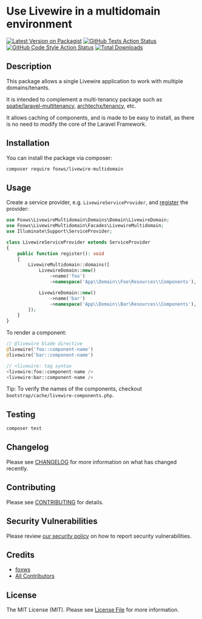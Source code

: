 # Use Livewire in a multidomain environment

[![Latest Version on Packagist](https://img.shields.io/packagist/v/foxws/livewire-multidomain.svg?style=flat-square)](https://packagist.org/packages/foxws/livewire-multidomain)
[![GitHub Tests Action Status](https://img.shields.io/github/workflow/status/foxws/livewire-multidomain/run-tests?label=tests)](https://github.com/foxws/livewire-multidomain/actions?query=workflow%3Arun-tests+branch%3Amain)
[![GitHub Code Style Action Status](https://img.shields.io/github/workflow/status/foxws/livewire-multidomain/Fix%20PHP%20code%20style%20issues?label=code%20style)](https://github.com/foxws/livewire-multidomain/actions?query=workflow%3A"Fix+PHP+code+style+issues"+branch%3Amain)
[![Total Downloads](https://img.shields.io/packagist/dt/foxws/livewire-multidomain.svg?style=flat-square)](https://packagist.org/packages/foxws/livewire-multidomain)

## Description

This package allows a single Livewire application to work with multiple domains/tenants.

It is intended to complement a multi-tenancy package such as [spatie/laravel-multitenancy](https://github.com/spatie/laravel-multitenancy), [archtechx/tenancy](https://github.com/archtechx/tenancy), etc.

It allows caching of components, and is made to be easy to install, as there is no need to modify the core of the Laravel Framework.

## Installation

You can install the package via composer:

```bash
composer require foxws/livewire-multidomain
```

## Usage

Create a service provider, e.g. `LivewireServiceProvider`, and [register](https://laravel.com/docs/9.x/providers#registering-providers) the provider:

```php
use Foxws\LivewireMultidomain\Domains\Domain\LivewireDomain;
use Foxws\LivewireMultidomain\Facades\LivewireMultidomain;
use Illuminate\Support\ServiceProvider;

class LivewireServiceProvider extends ServiceProvider
{
    public function register(): void
    {
        LivewireMultidomain::domains([
            LivewireDomain::new()
                ->name('foo')
                ->namespace('App\\Domain\\Foo\Resources\\Components'),

            LivewireDomain::new()
                ->name('bar')
                ->namespace('App\\Domain\\Bar\Resources\\Components'),
        ]);
    }
}
```

To render a component:

```php
// @livewire blade directive
@livewire('foo::component-name')
@livewire('bar::component-name')

// <livewire: tag syntax
<livewire:foo::component-name />
<livewire:bar::component-name />
```

Tip: To verify the names of the components, checkout `bootstrap/cache/livewire-components.php`.

## Testing

```bash
composer test
```

## Changelog

Please see [CHANGELOG](CHANGELOG.md) for more information on what has changed recently.

## Contributing

Please see [CONTRIBUTING](CONTRIBUTING.md) for details.

## Security Vulnerabilities

Please review [our security policy](../../security/policy) on how to report security vulnerabilities.

## Credits

- [foxws](https://github.com/foxws)
- [All Contributors](../../contributors)

## License

The MIT License (MIT). Please see [License File](LICENSE.md) for more information.
